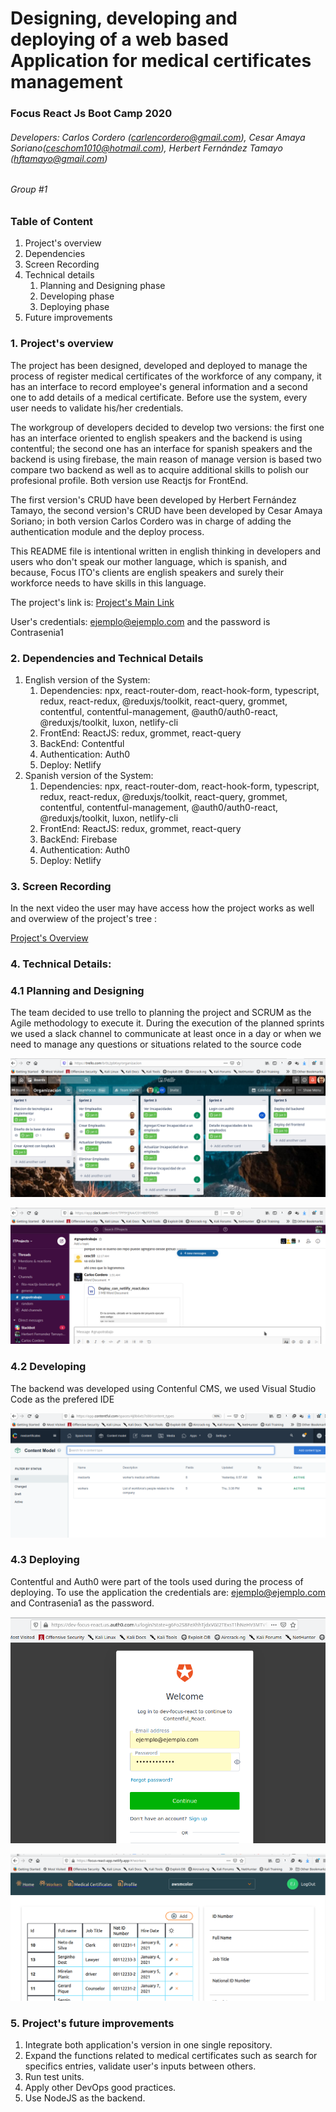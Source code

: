# Designing, developing and deploying of a web based Application for medical certificates management
### Focus React Js Boot Camp 2020
###### Developers: Carlos Cordero (carlencordero@gmail.com), Cesar Amaya Soriano(ceschom1010@hotmail.com), Herbert Fernández Tamayo (hftamayo@gmail.com)
###### Group #1


### Table of Content
1. Project's overview
2. Dependencies
3. Screen Recording
4. Technical details
    1. Planning and Designing phase
    2. Developing phase
    3. Deploying phase
5. Future improvements

### 1. Project's overview
The project has been designed, developed and deployed to manage the process of register medical certificates of the workforce of any company, it has an interface to record employee's general information and a second one to add details of a medical certificate. Before use the system, every user needs to validate his/her credentials. 

The workgroup of developers decided to develop two versions: the first one has an interface oriented to english speakers and the backend is using contentful; the second one has an interface for spanish speakers and the backend is using firebase, the main reason of manage version is based two compare two backend as well as to acquire additional skills to polish our profesional profile. Both version use Reactjs for FrontEnd.

The first version's CRUD have been developed by Herbert Fernández Tamayo, the second version's CRUD have been developed by Cesar Amaya Soriano; in both version Carlos Cordero was in charge of adding the authentication module and the deploy process.

This README file is intentional written in english thinking in developers and users who don't speak our mother language, which is spanish, and because, Focus ITO's clients are english speakers and surely their workforce needs to have skills in this language.

The project's link is: [Project's Main Link](https://medcertificates.netlify.app/#/)

User's credentials: ejemplo@ejemplo.com and the password is Contrasenia1

### 2. Dependencies and Technical Details
1. English version of the System:
    1. Dependencies: npx, react-router-dom, react-hook-form, typescript, redux, react-redux, @reduxjs/toolkit, react-query, grommet, contentful, contentful-management, @auth0/auth0-react, @reduxjs/toolkit, luxon, netlify-cli
    2. FrontEnd: ReactJS: redux, grommet, react-query
    3. BackEnd: Contentful
    4. Authentication: Auth0
    5. Deploy: Netlify
2. Spanish version of the System:
    1. Dependencies: npx, react-router-dom, react-hook-form, typescript, redux, react-redux, @reduxjs/toolkit, react-query, grommet, contentful, contentful-management, @auth0/auth0-react, @reduxjs/toolkit, luxon, netlify-cli
    2. FrontEnd: ReactJS: redux, grommet, react-query
    3. BackEnd: Firebase
    4. Authentication: Auth0
    5. Deploy: Netlify


### 3. Screen Recording
In the next video the user may have access how the project works as well and overwiew of the project's tree :

[Project's Overview](https://youtu.be/KLuP--zpmb4)


### 4. Technical Details:

### 4.1 Planning and Designing
The team decided to use trello to planning the project and SCRUM as the Agile methodology to execute it. During the execution of the planned sprints we used a slack channel to communicate at least once in a day or when we need to manage any questions or situations related to the source code

![planning01.png](./img/planning01.png?raw=true "Trello SCRUM boards")

![planning02.png](./img/planning02.png?raw=true "Slach channel timeline")

### 4.2 Developing
The backend was developed using Contenful CMS, we used Visual Studio Code as the prefered IDE

![developing01.png](./img/developing01.png?raw=true "Contentful models")


### 4.3 Deploying
Contentful and Auth0 were part of the tools used during the process of deploying. To use the application the credentials are: ejemplo@ejemplo.com and Contrasenia1 as the password.

![deploying01.png](./img/deploying01.png?raw=true "Deploying process")

![deploying02.png](./img/deploying02.png?raw=true "Deploying process")

### 5. Project's future improvements
1. Integrate both application's version in one single repository.
2. Expand the functions related to medical certificates such as search for specifics entries, validate user's inputs between others.
3. Run test units.
4. Apply other DevOps good practices.
5. Use NodeJS as the backend.
